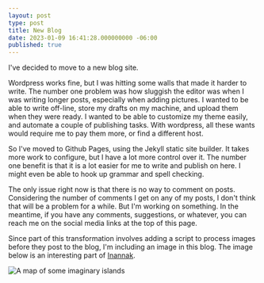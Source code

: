 ```yaml
---
layout: post
type: post
title: New Blog
date: 2023-01-09 16:41:28.000000000 -06:00
published: true
---
```

I've decided to move to a new blog site.<!--more-->

Wordpress works fine, but I was hitting some walls that made it harder to write. The number one problem was how sluggish the editor was when I was writing longer posts, especially when adding pictures. I wanted to be able to write off-line, store my drafts on my machine, and upload them when they were ready. I wanted to be able to customize my theme easily, and automate a couple of publishing tasks. With wordpress, all these wants would require me to pay them more, or find a different host.

So I've moved to Github Pages, using the Jekyll static site builder. It takes more work to configure, but I have a lot more control over it. The number one benefit is that it is a lot easier for me to write and publish on here. I might even be able to hook up grammar and spell checking.

The only issue right now is that there is no way to comment on posts. Considering the number of comments I get on any of my posts, I don't think that will be a problem for a while. But I'm working on something. In the meantime, if you have any comments, suggestions, or whatever, you can reach me on the social media links at the top of this page.

Since part of this transformation involves adding a script to process images before they post to the blog, I'm including an image in this blog. The image below is an interesting part of [Inannak](<series/Inannak>).

![A map of some imaginary islands](<{{site.baseurl}}/assets/2023-01-09/some-islands-on-inannak.png>)

